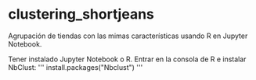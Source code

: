 # clustering_shortjeans
Agrupación de tiendas con las mimas características usando R en Jupyter Notebook.

Tener instalado Jupyter Notebook o R.
Entrar en la consola de R e instalar NbClust:
'''
install.packages("Nbclust")
'''
